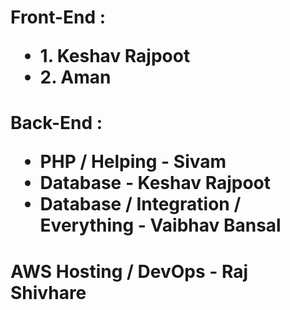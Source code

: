 <h1> Front-End : 
    <ul>
       <li>
           1. Keshav Rajpoot
       </li>
       <li>
           2. Aman
       </li>
    </ul>
</h1>

<h1> Back-End :
    <ul>
       <li>
           PHP / Helping - Sivam
       </li>
       <li>
           Database - Keshav Rajpoot
       </li>
       <li>
           Database / Integration / Everything - Vaibhav Bansal
       </li>
    </ul>
</h1>

<h1>
    AWS Hosting / DevOps - Raj Shivhare
</h1>
